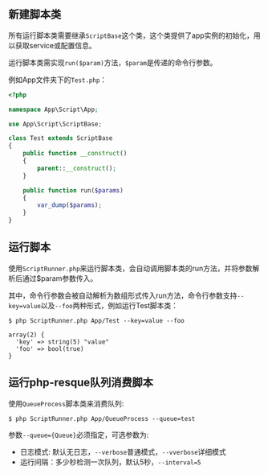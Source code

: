 ## 新建脚本类

所有运行脚本类需要继承`ScriptBase`这个类，这个类提供了app实例的初始化，用以获取service或配置信息。

运行脚本类需实现`run($param)`方法，`$param`是传递的命令行参数。

例如App文件夹下的`Test.php`：

```php
<?php

namespace App\Script\App;

use App\Script\ScriptBase;

class Test extends ScriptBase
{
    public function __construct()
    {
        parent::__construct();
    }

    public function run($params)
    {
        var_dump($params);
    }
}
```
## 运行脚本

使用`ScriptRunner.php`来运行脚本类，会自动调用脚本类的run方法，并将参数解析后通过$param参数传入。

其中，命令行参数会被自动解析为数组形式传入run方法，命令行参数支持`--key=value`以及`--foo`两种形式，例如运行Test脚本类：

```shell
$ php ScriptRunner.php App/Test --key=value --foo

array(2) {
  'key' => string(5) "value"
  'foo' => bool(true)
}
```

## 运行php-resque队列消费脚本

使用`QueueProcess`脚本类来消费队列:

```shell
$ php ScriptRunner.php App/QueueProcess --queue=test
```

参数`--queue={Queue}`必须指定，可选参数为:

* 日志模式: 默认无日志，`--verbose`普通模式，`--vverbose`详细模式
* 运行间隔：多少秒检测一次队列，默认5秒，`--interval=5`

